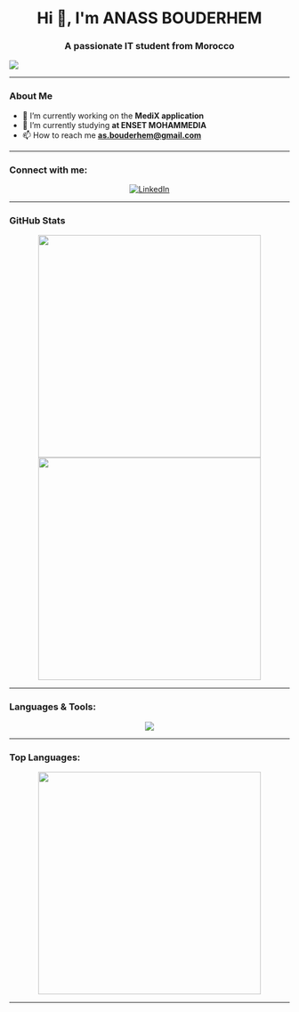 <h1 align="center">Hi 👋, I'm ANASS BOUDERHEM</h1>
<h3 align="center">A passionate IT student from Morocco</h3>

  <img src="https://media4.giphy.com/media/v1.Y2lkPTc5MGI3NjExOGJ2ZWl1a24wZ3U1dTBxdGtobHA2OHMycjlhOTR0eGNoZHNzOGRiayZlcD12MV9pbnRlcm5hbF9naWZfYnlfaWQmY3Q9Zw/U4FkC2VqpeNRHjTDQ5/giphy.gif"/>



---

###  About Me
- 🔭 I’m currently working on the **MediX application**  
- 🌱 I’m currently studying **at ENSET MOHAMMEDIA**  
- 📫 How to reach me **as.bouderhem@gmail.com**  

---

###  Connect with me:
<p align="center">
  <a href="https://linkedin.com/in/anass-bouderhem" target="blank">
    <img align="center" src="https://img.shields.io/badge/-LinkedIn-0077B5?style=for-the-badge&logo=linkedin&logoColor=white" alt="LinkedIn"/>
  </a>
</p>

---

###  GitHub Stats
<p align="center">
  <img src="https://github-readme-stats.vercel.app/api?username=Anassbouderhem&show_icons=true&theme=tokyonight" width="400"/>
  <img src="https://streak-stats.demolab.com/?user=Anassbouderhem&theme=tokyonight" width="400"/>
</p>

---

### Languages & Tools:
<p align="center">
  <img src="https://skillicons.dev/icons?i=c,cpp,python,html,css,bootstrap,tailwind,react,nodejs,express,mongodb,mysql,git,arduino,postman,figma,xd,ps,ai" />
</p>

---

###  Top Languages:
<p align="center">
  <img src="https://github-readme-stats.vercel.app/api/top-langs/?username=Anassbouderhem&layout=compact&theme=tokyonight" width="400"/>
</p>

---
